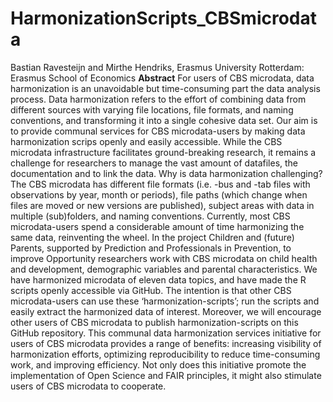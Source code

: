 # HarmonizationScripts_CBSmicrodata

Bastian Ravesteijn and Mirthe Hendriks, Erasmus University Rotterdam: Erasmus School of Economics
**Abstract** 
For users of CBS microdata, data harmonization is an unavoidable but time-consuming part the data analysis process. Data harmonization refers to the effort of combining data from different sources with varying file locations, file formats, and naming conventions, and transforming it into a single cohesive data set. Our aim is to provide communal services for CBS microdata-users by making data harmonization scrips openly and easily accessible.
While the CBS microdata infrastructure facilitates ground-breaking research, it remains a challenge for researchers to manage the vast amount of datafiles, the documentation and to link the data. Why is data harmonization challenging? The CBS microdata has different file formats (i.e. -bus and -tab files with observations by year, month or periods), file paths (which change when files are moved or new versions are published), subject areas with data in multiple (sub)folders, and naming conventions. Currently, most CBS microdata-users spend a considerable amount of time harmonizing the same data, reinventing the wheel.
In the project Children and (future) Parents, supported by Prediction and Professionals in Prevention, to improve Opportunity researchers work with CBS microdata on child health and development, demographic variables and parental characteristics. We have harmonized microdata of eleven data topics, and have made the R scripts openly accessible via GitHub. The intention is that other CBS microdata-users can use these ‘harmonization-scripts’; run the scripts and easily extract the harmonized data of interest. Moreover, we will encourage other users of CBS microdata to publish harmonization-scripts on this GitHub repository.
This communal data harmonization services initiative for users of CBS microdata provides a range of benefits: increasing visibility of harmonization efforts, optimizing reproducibility to reduce time-consuming work, and improving efficiency. Not only does this initiative promote the implementation of Open Science and FAIR principles, it might also stimulate users of CBS microdata to cooperate.
